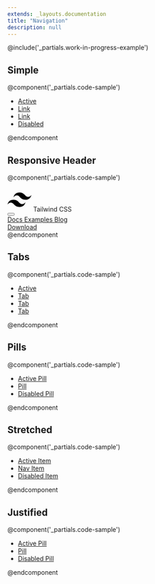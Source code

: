 ```yaml
---
extends: _layouts.documentation
title: "Navigation"
description: null
---
```


@include('_partials.work-in-progress-example')

## Simple

@component('_partials.code-sample')
<ul class="flex">
    <li class="mr-6">
        <a class="text-blue hover:text-blue-darker" href="#">Active</a>
    </li>
    <li class="mr-6">
        <a class="text-blue hover:text-blue-darker" href="#">Link</a>
    </li>
    <li class="mr-6">
        <a class="text-blue hover:text-blue-darker" href="#">Link</a>
    </li>
    <li class="mr-6">
        <a class="text-grey-light cursor-not-allowed" href="#">Disabled</a>
    </li>
</ul>
@endcomponent

## Responsive Header

@component('_partials.code-sample')
<nav class="flex items-center justify-between flex-wrap bg-teal p-6">
    <div class="flex items-center flex-no-shrink text-white mr-6">
        <svg class="h-8 w-8 mr-2" width="54" height="54" viewBox="0 0 54 54" xmlns="http://www.w3.org/2000/svg"><path d="M13.5 22.1c1.8-7.2 6.3-10.8 13.5-10.8 10.8 0 12.15 8.1 17.55 9.45 3.6.9 6.75-.45 9.45-4.05-1.8 7.2-6.3 10.8-13.5 10.8-10.8 0-12.15-8.1-17.55-9.45-3.6-.9-6.75.45-9.45 4.05zM0 38.3c1.8-7.2 6.3-10.8 13.5-10.8 10.8 0 12.15 8.1 17.55 9.45 3.6.9 6.75-.45 9.45-4.05-1.8 7.2-6.3 10.8-13.5 10.8-10.8 0-12.15-8.1-17.55-9.45-3.6-.9-6.75.45-9.45 4.05z"/></svg>
        <span class="font-semibold text-xl tracking-tight">Tailwind CSS</span>
    </div>
    <div class="block lg:hidden">
        <button class="flex items-center px-3 py-2 border rounded text-teal-lighter border-teal-light hover:text-white hover:border-white">
            <svg class="h-3 w-3" viewBox="0 0 20 20" xmlns="http://www.w3.org/2000/svg"><title>Menu</title><path d="M0 3h20v2H0V3zm0 6h20v2H0V9zm0 6h20v2H0v-2z"/></svg>
        </button>
    </div>
    <div class="w-full block flex-grow lg:flex lg:items-center lg:w-auto">
        <div class="text-sm lg:flex-grow">
            <a href="#responsive-header" class="block mt-4 lg:inline-block lg:mt-0 text-teal-lighter hover:text-white mr-4">
                Docs
            </a>
            <a href="#responsive-header" class="block mt-4 lg:inline-block lg:mt-0 text-teal-lighter hover:text-white mr-4">
                Examples
            </a>
            <a href="#responsive-header" class="block mt-4 lg:inline-block lg:mt-0 text-teal-lighter hover:text-white">
                Blog
            </a>
        </div>
        <div>
            <a href="#" class="inline-block text-sm px-4 py-2 leading-none border rounded text-white border-white hover:border-transparent hover:text-teal hover:bg-white mt-4 lg:mt-0">Download</a>
        </div>
    </div>
</nav>
@endcomponent

## Tabs

@component('_partials.code-sample')
<ul class="flex border-b">
    <li class="-mb-px mr-1">
        <a class="bg-white inline-block border-l border-t border-r rounded rounded-t py-2 px-4 text-blue-dark font-semibold" href="#">Active</a>
    </li>
    <li class="mr-1">
        <a class="bg-white inline-block py-2 px-4 text-blue hover:text-blue-darker font-semibold" href="#">Tab</a>
    </li>
    <li class="mr-1">
        <a class="bg-white inline-block py-2 px-4 text-blue hover:text-blue-darker font-semibold" href="#">Tab</a>
    </li>
    <li class="mr-1">
        <a class="bg-white inline-block py-2 px-4 text-grey-light font-semibold" href="#">Tab</a>
    </li>
</ul>
@endcomponent

## Pills

@component('_partials.code-sample')
<ul class="flex">
    <li class="mr-3">
        <a class="inline-block border border-blue rounded py-1 px-3 bg-blue text-white" href="#">Active Pill</a>
    </li>
    <li class="mr-3">
        <a class="inline-block border border-white rounded hover:border-grey-lighter text-blue hover:bg-grey-lighter py-1 px-3" href="#">Pill</a>
    </li>
    <li class="mr-3">
        <a class="inline-block py-1 px-3 text-grey-light cursor-not-allowed" href="#">Disabled Pill</a>
    </li>
</ul>
@endcomponent

## Stretched

@component('_partials.code-sample')
<ul class="flex">
    <li class="flex-1 mr-2">
        <a class="text-center block border border-blue rounded py-2 px-4 bg-blue hover:bg-blue-dark text-white" href="#">Active Item</a>
    </li>
    <li class="flex-1 mr-2">
        <a class="text-center block border border-white rounded hover:border-grey-lighter text-blue hover:bg-grey-lighter py-2 px-4" href="#">Nav Item</a>
    </li>
    <li class="text-center flex-1">
        <a class="block py-2 px-4 text-grey-light cursor-not-allowed" href="#">Disabled Item</a>
    </li>
</ul>
@endcomponent

## Justified

@component('_partials.code-sample')
<ul class="flex justify-between">
    <li class="mr-3">
        <a class="inline-block border border-blue rounded py-2 px-4 bg-blue hover:bg-blue-dark text-white" href="#">Active Pill</a>
    </li>
    <li class="mr-3">
        <a class="inline-block border border-white rounded hover:border-grey-lighter text-blue hover:bg-grey-lighter py-2 px-4" href="#">Pill</a>
    </li>
    <li class="mr-3">
        <a class="inline-block py-2 px-4 text-grey-light cursor-not-allowed" href="#">Disabled Pill</a>
    </li>
</ul>
@endcomponent
